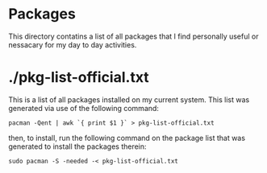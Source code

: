 # Packages

This directory contatins a list of all packages that I find personally useful or nessacary for my day to day activities.

# ./pkg-list-official.txt
This is a list of all packages installed on my current system. This list was generated via use of the following command:
```
pacman -Qent | awk `{ print $1 }` > pkg-list-official.txt
```
then, to install, run the following command on the package list that was generated to install the packages therein:
```
sudo pacman -S -needed -< pkg-list-official.txt
```
